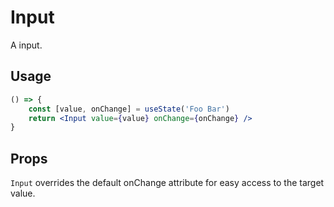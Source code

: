 # Input

A  input.

## Usage

```jsx
() => {
    const [value, onChange] = useState('Foo Bar')
    return <Input value={value} onChange={onChange} />
}
```

## Props

`Input` overrides the default onChange attribute for easy access to the target value.

<!-- props(Input) with onChange -->